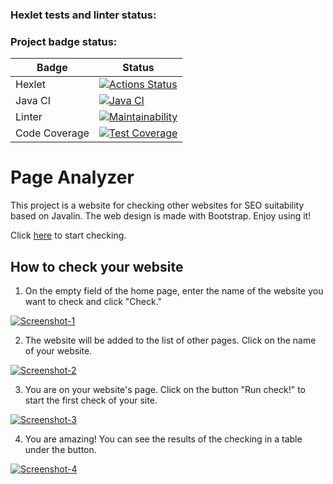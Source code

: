### Hexlet tests and linter status:

### Project badge status:

| Badge         | Status                                                                                                                                                                             |
|---------------|------------------------------------------------------------------------------------------------------------------------------------------------------------------------------------|
| Hexlet        | [![Actions Status](https://github.com/MrMikki-boop/java-project-72/actions/workflows/hexlet-check.yml/badge.svg)](https://github.com/MrMikki-boop/java-project-72/actions)         |
| Java CI       | [![Java CI](https://github.com/MrMikki-boop/java-project-72/actions/workflows/JavaCI.yml/badge.svg)](https://github.com/MrMikki-boop/java-project-72/actions/workflows/JavaCI.yml) |
| Linter        | [![Maintainability](https://api.codeclimate.com/v1/badges/f42225516ddad4f98607/maintainability)](https://codeclimate.com/github/MrMikki-boop/java-project-72/maintainability)      |
| Code Coverage | [![Test Coverage](https://api.codeclimate.com/v1/badges/f42225516ddad4f98607/test_coverage)](https://codeclimate.com/github/MrMikki-boop/java-project-72/test_coverage)            |

# Page Analyzer

This project is a website for checking other websites for SEO suitability based on Javalin. The web design is made with
Bootstrap. Enjoy using it!

Click [here](https://analizator-stranits-ml.onrender.com) to start checking.

## How to check your website

1. On the empty field of the home page, enter the name of the website you want to check and click "Check."

<a href="https://ibb.co/7tMqLjM"><img src="https://i.ibb.co/chfjVkf/Screenshot-1.png" alt="Screenshot-1" border="0"></a>

2. The website will be added to the list of other pages. Click on the name of your website.

<a href="https://ibb.co/Cw8TK8B"><img src="https://i.ibb.co/8msSgsM/Screenshot-2.png" alt="Screenshot-2" border="0"></a>

3. You are on your website's page. Click on the button "Run check!" to start the first check of your site.

<a href="https://ibb.co/pKpRK0M"><img src="https://i.ibb.co/wQ1wQ0P/Screenshot-3.png" alt="Screenshot-3" border="0"></a>

4. You are amazing! You can see the results of the checking in a table under the button.

<a href="https://ibb.co/Nyny2v3"><img src="https://i.ibb.co/x787qks/Screenshot-4.png" alt="Screenshot-4" border="0"></a>
